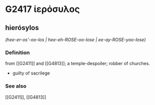 # G2417 ἱερόσυλος

## hierósylos

_(hee-er-os'-oo-los | hee-eh-ROSE-oo-lose | ee-ay-ROSE-yoo-lose)_

### Definition

from [[G2411]] and [[G4813]]; a temple-despoiler; robber of churches.

- guilty of sacrilege

### See also

[[G2411]], [[G4813]]

